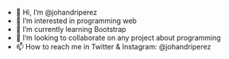 - 👋 Hi, I’m @johandriperez
- 👀 I’m interested in programming web
- 🌱 I’m currently learning Bootstrap
- 💞️ I’m looking to collaborate on any project about programming
- 📫 How to reach me in Twitter & Instagram: @johandriperez

<!---
johandriperez/johandriperez is a ✨ special ✨ repository because its `README.md` (this file) appears on your GitHub profile.
You can click the Preview link to take a look at your changes.
--->
